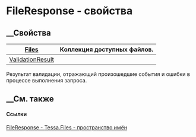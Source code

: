 # FileResponse - свойства
##  __Свойства
[Files](P_Tessa_Files_FileResponse_Files.htm)| Коллекция доступных файлов.  
---|---  
[ValidationResult](P_Tessa_Files_FileResponse_ValidationResult.htm)|
Результат валидации, отражающий произошедшие события и ошибки в процессе
выполнения запроса.  
## __См. также
#### Ссылки
[FileResponse - ](T_Tessa_Files_FileResponse.htm)
[Tessa.Files - пространство имён](N_Tessa_Files.htm)
